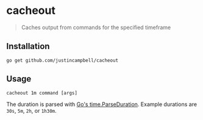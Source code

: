 # cacheout

> Caches output from commands for the specified timeframe

## Installation

```
go get github.com/justincampbell/cacheout
```

## Usage

```
cacheout 1m command [args]
```

The duration is parsed with [Go's time.ParseDuration](https://golang.org/pkg/time/#ParseDuration).
Example durations are `30s`, `5m`, `2h`, or `1h30m`.
